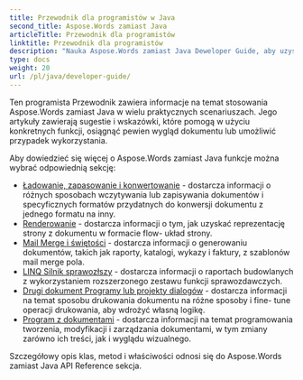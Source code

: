 ```yaml
---
title: Przewodnik dla programistów w Java
second_title: Aspose.Words zamiast Java
articleTitle: Przewodnik dla programistów
linktitle: Przewodnik dla programistów
description: "Nauka Aspose.Words zamiast Java Deweloper Guide, aby uzyskać więcej przypadków użycia, wskazówki i szczegóły techniczne."
type: docs
weight: 20
url: /pl/java/developer-guide/
---
```


Ten programista Przewodnik zawiera informacje na temat stosowania Aspose.Words zamiast Java w wielu praktycznych scenariuszach. Jego artykuły zawierają sugestie i wskazówki, które pomogą w użyciu konkretnych funkcji, osiągnąć pewien wygląd dokumentu lub umożliwić przypadek wykorzystania.

Aby dowiedzieć się więcej o Aspose.Words zamiast Java funkcje można wybrać odpowiednią sekcję:

- [Ładowanie, zapasowanie i konwertowanie](/words/pl/java/loading-saving-and-converting/) - dostarcza informacji o różnych sposobach wczytywania lub zapisywania dokumentów i specyficznych formatów przydatnych do konwersji dokumentu z jednego formatu na inny.
- [Renderowanie](/words/pl/java/rendering/) - dostarcza informacji o tym, jak uzyskać reprezentację strony z dokumentu w formacie flow- układ strony.
- [Mail Merge i świętości](https://docs.aspose.com/words/java/mail-merge-and-reporting/) - dostarcza informacji o generowaniu dokumentów, takich jak raporty, katalogi, wykazy i faktury, z szablonów mail merge pola.
- [LINQ Silnik sprawozłszy](https://docs.aspose.com/words/java/linq-reporting-engine/) - dostarcza informacji o raportach budowlanych z wykorzystaniem rozszerzonego zestawu funkcji sprawozdawczych.
- [Drugi dokument Programy lub projekty dialogów](/words/pl/java/print-a-document-programmatically-or-using-dialogs/) - dostarcza informacji na temat sposobu drukowania dokumentu na różne sposoby i fine- tune operacji drukowania, aby wdrożyć własną logikę.
- [Program z dokumentami](/words/pl/java/programming-with-documents/) - dostarcza informacji na temat programowania tworzenia, modyfikacji i zarządzania dokumentami, w tym zmiany zarówno ich treści, jak i wyglądu wizualnego.

Szczegółowy opis klas, metod i właściwości odnosi się do Aspose.Words zamiast Java API Reference sekcja.
